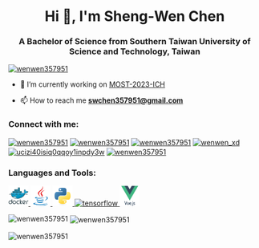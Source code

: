 <h1 align="center">Hi 👋, I'm Sheng-Wen Chen</h1>
<h3 align="center">A Bachelor of Science from Southern Taiwan University of Science and Technology, Taiwan</h3>

<p align="left"> <a href="https://twitter.com/wenwen357951" target="blank"><img src="https://img.shields.io/twitter/follow/wenwen357951?logo=twitter&style=for-the-badge" alt="wenwen357951" /></a> </p>

- 🔭 I’m currently working on [MOST-2023-ICH](https://github.com/TRCLab-STUST/MOST-2023-ICH)

- 📫 How to reach me **swchen357951@gmail.com**

<h3 align="left">Connect with me:</h3>
<p align="left">
<a href="https://twitter.com/wenwen357951" target="blank"><img align="center" src="https://raw.githubusercontent.com/rahuldkjain/github-profile-readme-generator/master/src/images/icons/Social/twitter.svg" alt="wenwen357951" height="30" width="40" /></a>
<a href="https://linkedin.com/in/wenwen357951" target="blank"><img align="center" src="https://raw.githubusercontent.com/rahuldkjain/github-profile-readme-generator/master/src/images/icons/Social/linked-in-alt.svg" alt="wenwen357951" height="30" width="40" /></a>
<a href="https://fb.com/wenwen357951" target="blank"><img align="center" src="https://raw.githubusercontent.com/rahuldkjain/github-profile-readme-generator/master/src/images/icons/Social/facebook.svg" alt="wenwen357951" height="30" width="40" /></a>
<a href="https://instagram.com/wenwen_xd" target="blank"><img align="center" src="https://raw.githubusercontent.com/rahuldkjain/github-profile-readme-generator/master/src/images/icons/Social/instagram.svg" alt="wenwen_xd" height="30" width="40" /></a>
<a href="https://www.youtube.com/c/ucizi40isiq0qqoy1inpdy3w" target="blank"><img align="center" src="https://raw.githubusercontent.com/rahuldkjain/github-profile-readme-generator/master/src/images/icons/Social/youtube.svg" alt="ucizi40isiq0qqoy1inpdy3w" height="30" width="40" /></a>
<a href="https://www.leetcode.com/wenwen357951" target="blank"><img align="center" src="https://raw.githubusercontent.com/rahuldkjain/github-profile-readme-generator/master/src/images/icons/Social/leet-code.svg" alt="wenwen357951" height="30" width="40" /></a>
</p>

<h3 align="left">Languages and Tools:</h3>
<p align="left"> <a href="https://www.docker.com/" target="_blank" rel="noreferrer"> <img src="https://raw.githubusercontent.com/devicons/devicon/master/icons/docker/docker-original-wordmark.svg" alt="docker" width="40" height="40"/> </a> <a href="https://www.java.com" target="_blank" rel="noreferrer"> <img src="https://raw.githubusercontent.com/devicons/devicon/master/icons/java/java-original.svg" alt="java" width="40" height="40"/> </a> <a href="https://www.python.org" target="_blank" rel="noreferrer"> <img src="https://raw.githubusercontent.com/devicons/devicon/master/icons/python/python-original.svg" alt="python" width="40" height="40"/> </a> <a href="https://www.tensorflow.org" target="_blank" rel="noreferrer"> <img src="https://www.vectorlogo.zone/logos/tensorflow/tensorflow-icon.svg" alt="tensorflow" width="40" height="40"/> </a> <a href="https://vuejs.org/" target="_blank" rel="noreferrer"> <img src="https://raw.githubusercontent.com/devicons/devicon/master/icons/vuejs/vuejs-original-wordmark.svg" alt="vuejs" width="40" height="40"/> </a> </p>

<p><img align="left" src="https://github-readme-stats.vercel.app/api/top-langs?username=wenwen357951&show_icons=true&locale=en&layout=compact" alt="wenwen357951" /></p>

<p>&nbsp;<img align="center" src="https://github-readme-stats.vercel.app/api?username=wenwen357951&show_icons=true&locale=en" alt="wenwen357951" /></p>

<p><img align="center" src="https://github-readme-streak-stats.herokuapp.com/?user=wenwen357951&" alt="wenwen357951" /></p>
